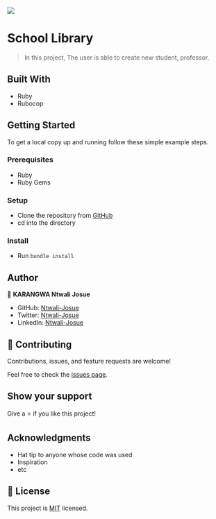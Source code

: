 ![](https://img.shields.io/badge/Microverse-blueviolet)

# School Library

> In this project, The user is able to create new student, professor.

## Built With

- Ruby
- Rubocop
## Getting Started

To get a local copy up and running follow these simple example steps.

### Prerequisites
- Ruby
- Ruby Gems
### Setup
- Clone the repository from [GitHub](https://github.com/Ntwali-Josue/library.git)
- cd into the directory
### Install
- Run `bundle install`

## Author

👤 **KARANGWA Ntwali Josue**

- GitHub: [Ntwali-Josue](https://github.com/Ntwali-Josue)
- Twitter: [Ntwali-Josue](https://twitter.com/JosueNtwali)
- LinkedIn: [Ntwali-Josue](https://linkedin.com/in/karangwa)

## 🤝 Contributing

Contributions, issues, and feature requests are welcome!

Feel free to check the [issues page](https://github.com/Ntwali-Josue/library/issues).

## Show your support

Give a ⭐️ if you like this project!

## Acknowledgments

- Hat tip to anyone whose code was used
- Inspiration
- etc

## 📝 License

This project is [MIT](./MIT.md) licensed.
